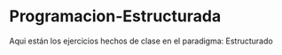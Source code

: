 # Programacion-Estructurada
Aqui están los ejercicios hechos de clase en el paradigma: Estructurado
